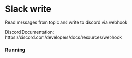 # Slack write

Read messages from topic and write to discord via webhook

Discord Documentation: https://discord.com/developers/docs/resources/webhook

### Running